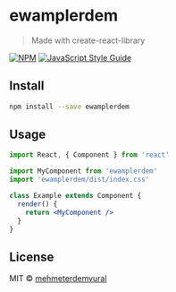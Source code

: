 # ewamplerdem

> Made with create-react-library

[![NPM](https://img.shields.io/npm/v/ewamplerdem.svg)](https://www.npmjs.com/package/ewamplerdem) [![JavaScript Style Guide](https://img.shields.io/badge/code_style-standard-brightgreen.svg)](https://standardjs.com)

## Install

```bash
npm install --save ewamplerdem
```

## Usage

```jsx
import React, { Component } from 'react'

import MyComponent from 'ewamplerdem'
import 'ewamplerdem/dist/index.css'

class Example extends Component {
  render() {
    return <MyComponent />
  }
}
```

## License

MIT © [mehmeterdemvural](https://github.com/mehmeterdemvural)
